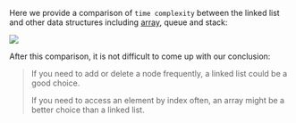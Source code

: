
Here we provide a comparison of  `time complexity`  between the linked list and other data structures including  [array](https://leetcode.com/explore/learn/card/array-and-string/), queue and stack:

![](https://s3-lc-upload.s3.amazonaws.com/uploads/2018/04/29/screen-shot-2018-04-28-at-174531.png)

After this comparison, it is not difficult to come up with our conclusion:

> If you need to add or delete a node frequently, a linked list could be a good choice.
> 
> If you need to access an element by index often, an array might be a better choice than a linked list.